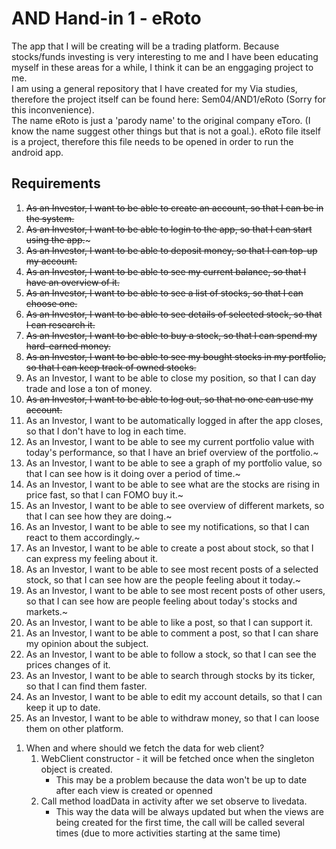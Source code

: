 # AND Hand-in 1 - eRoto

The app that I will be creating will be a trading platform. Because stocks/funds investing is very interesting to me and I have been educating myself in these areas for a while, I think it can be an enggaging project to me.<br/>
I am using a general repository that I have created for my Via studies, therefore the project itself can be found here: Sem04/AND1/eRoto (Sorry for this inconvenience). <br/>
The name eRoto is just a 'parody name' to the original company eToro. (I know the name suggest other things but that is not a goal.).
eRoto file itself is a project, therefore this file needs to be opened in order to run the android app.

## Requirements
1. ~~As an Investor, I want to be able to create an account, so that I can be in the system.~~
2. ~~As an Investor, I want to be able to login to the app, so that I can start using the app.~~~
3. ~~As an Investor, I want to be able to deposit money, so that I can top-up my account.~~
4. ~~As an Investor, I want to be able to see my current balance, so that I have an overview of it.~~
5. ~~As an Investor, I want to be able to see a list of stocks, so that I can choose one.~~
6. ~~As an Investor, I want to be able to see details of selected stock, so that I can research it.~~
7. ~~As an Investor, I want to be able to buy a stock, so that I can spend my hard-earned money.~~
10. ~~As an Investor, I want to be able to see my bought stocks in my portfolio, so that I can keep track of owned stocks.~~
11. As an Investor, I want to be able to close my position, so that I can day trade and lose a ton of money.
12. ~~As an Investor, I want to be able to log out, so that no one can use my account.~~
13. As an Investor, I want to be automatically logged in after the app closes, so that I don't have to log in each time.
14. As an Investor, I want to be able to see my current portfolio value with today's performance, so that I have an brief overview of the portfolio.~
15. As an Investor, I want to be able to see a graph of my portfolio value, so that I can see how is it doing over a period of time.~
16. As an Investor, I want to be able to see what are the stocks are rising in price fast, so that I can FOMO buy it.~
17. As an Investor, I want to be able to see overview of different markets, so that I can see how they are doing.~
18. As an Investor, I want to be able to see my notifications, so that I can react to them accordingly.~
19. As an Investor, I want to be able to create a post about stock, so that I can express my feeling about it.
20. As an Investor, I want to be able to see most recent posts of a selected stock, so that I can see how are the people feeling about it today.~
21. As an Investor, I want to be able to see most recent posts of other users, so that I can see how are people feeling about today's stocks and markets.~
22. As an Investor, I want to be able to like a post, so that I can support it.
23. As an Investor, I want to be able to comment a post, so that I can share my opinion about the subject.
24. As an Investor, I want to be able to follow a stock, so that I can see the prices changes of it.
25. As an Investor, I want to be able to search through stocks by its ticker, so that I can find them faster.
26. As an Investor, I want to be able to edit my account details, so that I can keep it up to date.
27. As an Investor, I want to be able to withdraw money, so that I can loose them on other platform.

<!-- TODO -->
1. When and where should we fetch the data for web client?
   1. WebClient constructor - it will be fetched once when the singleton object is created.
        - This may be a problem because the data won't be up to date after each view is created or openned
   2. Call method loadData in activity after we set observe to livedata.
        - This way the data will be always updated but when the views are being created for the first time, the call will be called several times (due to more activities starting at the same time)
